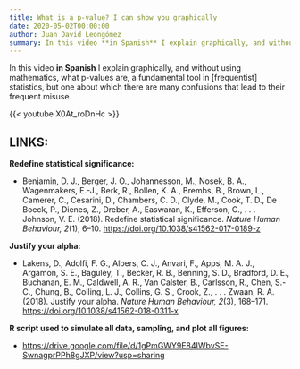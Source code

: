 ```yaml
---
title: What is a p-value? I can show you graphically
date: 2020-05-02T00:00:00
author: Juan David Leongómez
summary: In this video **in Spanish** I explain graphically, and without using mathematics, what p-values are.
---
```


In this video **in Spanish** I explain graphically, and without using mathematics, what p-values are, a fundamental tool in [frequentist] statistics, but one about which there are many confusions that lead to their frequent misuse.

{{< youtube X0At_roDnHc >}}

## LINKS:

**Redefine statistical significance:** <br/>
* Benjamin, D. J., Berger, J. O., Johannesson, M., Nosek, B. A., Wagenmakers, E.-J., Berk, R., Bollen, K. A., Brembs, B., Brown, L., Camerer, C., Cesarini, D., Chambers, C. D., Clyde, M., Cook, T. D., De Boeck, P., Dienes, Z., Dreber, A., Easwaran, K., Efferson, C., . . . Johnson, V. E. (2018). Redefine statistical significance. *Nature Human Behaviour, 2*(1), 6–10. https://doi.org/10.1038/s41562-017-0189-z 

**Justify your alpha:** <br/>
* Lakens, D., Adolfi, F. G., Albers, C. J., Anvari, F., Apps, M. A. J., Argamon, S. E., Baguley, T., Becker, R. B.,
Benning, S. D., Bradford, D. E., Buchanan, E. M., Caldwell, A. R., Van Calster, B., Carlsson, R., Chen, S.-C., Chung, B., Colling, L. J., Collins, G. S., Crook, Z., . . . Zwaan, R. A. (2018). Justify your alpha. *Nature Human Behaviour, 2*(3), 168–171. https://doi.org/10.1038/s41562-018-0311-x

**R script used to simulate all data, sampling, and plot all figures:** <br/>
* https://drive.google.com/file/d/1gPmGWY9E84IWbvSE-SwnagprPPh8gJXP/view?usp=sharing
